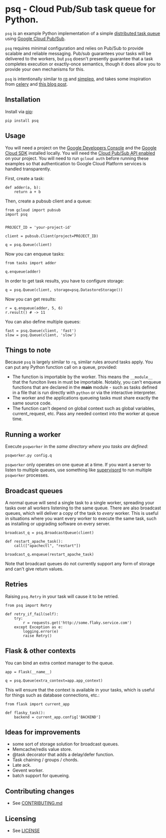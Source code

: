# psq - Cloud Pub/Sub task queue for Python.

``psq`` is an example Python implementation of a simple [distributed task queue]() using [Google Cloud Pub/Sub](https://cloud.google.com/pubsub/).

``psq`` requires minimal configuration and relies on Pub/Sub to provide scalable and reliable messaging. Pub/sub guarantees your tasks will be delivered to the workers, but ``psq`` doesn't presently guarantee that a task completes execution or exactly-once semantics, though it does allow you to provide your own mechanisms for this.

``psq`` is intentionally similar to [rq](http://python-rq.org/) and [simpleq](https://github.com/rdegges/simpleq), and takes some inspiration from [celery](http://www.celeryproject.org/) and [this blog post](http://jeffknupp.com/blog/2014/02/11/a-celerylike-python-task-queue-in-55-lines-of-code/).


## Installation

Install via [pip](https://pypi.python.org/pypi/pip):

    pip install psq


## Usage

You will need a project on the [Google Developers Console](https://console.developers.google.com) and the [Google Cloud SDK](https://cloud.google.com/sdk) installed locally. You will need the [Cloud Pub/Sub API enabled](https://console.developers.google.com/flows/enableapi?apiid=datastore,pubsub) on your project. You will need to run ``gcloud auth`` before running these examples so that authentication to Google Cloud Platform services is handled transparently.


First, create a task:
    
    def adder(a, b):
        return a + b
    

Then, create a pubsub client and a queue:

    from gcloud import pubsub
    import psq


    PROJECT_ID = 'your-project-id'

    client = pubsub.Client(project=PROJECT_ID)

    q = psq.Queue(client)


Now you can enqueue tasks:

    from tasks import adder

    q.enqueue(adder)


In order to get task results, you have to configure storage:

    q = psq.Queue(client, storage=psq.DatastoreStorage())


Now you can get results:

    r = q.enqueue(adder, 5, 6)
    r.result() # -> 11


You can also define multiple queues:

    fast = psq.Queue(client, 'fast')
    slow = psq.Queue(client, 'slow')

## Things to note

Because ``psq`` is largely similar to ``rq``, similar rules around tasks apply. You can put any Python function call on a queue, provided:

 * The function is importable by the worker. This means the ``__module__`` that the funciton lives in must be importable. Notably, you can't enqueue functions that are declared in the __main__ module - such as tasks defined in a file that is run directly with ``python`` or via the interactive interpreter.
 * The worker and the applications queueing tasks must share exactly the same source code.
 * The function can't depend on global context such as global variables, current_request, etc. Pass any needed context into the worker at queue time.

## Running a worker

Execute ``psqworker`` in the *same directory where you tasks are defined*:

    psqworker.py config.q

``psqworker`` only operates on one queue at a time. If you want a server to listen to multiple queues, use something like [supervisord](http://supervisord.org/) to run multiple ``psqworker`` processes.


## Broadcast queues

A normal queue will send a single task to a single worker, spreading your tasks over all workers listening to the same queue. There are also broadcast queues, which will deliver a copy of the task to *every* worker. This is useful in situations where you want every worker to execute the same task, such as installing or upgrading software on every server.

    broadcast_q = psq.BroadcastQueue(client)

    def restart_apache_task():
        call(["apachectl", "restart"])

    broadcast_q.enqueue(restart_apache_task)

Note that broadcast queues do not currently support any form of storage and can't give return values.

## Retries

Raising ``psq.Retry`` in your task will cause it to be retried.

    from psq import Retry

    def retry_if_fail(self):
        try:
            r = requests.get('http://some.flaky.service.com')
        except Exception as e:
            logging.error(e)
            raise Retry()


## Flask & other contexts

You can bind an extra context manager to the queue.

    app = Flask(__name__)

    q = psq.Queue(extra_context=app.app_context)


This will ensure that the context is available in your tasks, which is useful for things such as database connections, etc.:

    from flask import current_app

    def flasky_task():
        backend = current_app.config['BACKEND']


## Ideas for improvements

* some sort of storage solution for broadcast queues.
* Memcache/redis value store.
* @task decorator that adds a delay/defer function.
* Task chaining / groups / chords.
* Late ack.
* Gevent worker.
* batch support for queueing.

## Contributing changes

* See [CONTRIBUTING.md](CONTRIBUTING.md)

## Licensing

* See [LICENSE](LICENSE)
